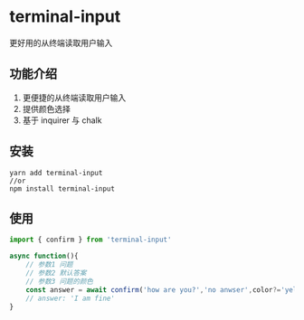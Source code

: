 # terminal-input

更好用的从终端读取用户输入

## 功能介绍

1. 更便捷的从终端读取用户输入
2. 提供颜色选择
3. 基于 inquirer 与 chalk  

## 安装

``` 
yarn add terminal-input
//or 
npm install terminal-input
```

## 使用   

``` ts
import { confirm } from 'terminal-input'

async function(){
    // 参数1 问题
    // 参数2 默认答案
    // 参数3 问题的颜色
    const answer = await confirm('how are you?','no anwser',color?='yellow')
    // answer: 'I am fine'
}

```

 
